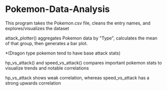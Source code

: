 # Pokemon-Data-Analysis

This program takes the Pokemon.csv file, cleans the entry names, and explores/visualizes the dataset

attack_plotter() aggregates Pokemon data by "Type", calculates the mean of that group, then generates a bar plot.

*(Dragon type pokemon tend to have base attack stats)

hp_vs_attack() and speed_vs_attack() compares important pokemon stats to visualize trends and notable correlations

hp_vs_attack shows weak correlation, whereas speed_vs_attack has a strong upwards correlation


